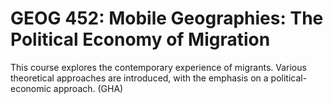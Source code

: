 # GEOG 452: Mobile Geographies: The Political Economy of Migration

This course explores the contemporary experience of migrants. Various theoretical approaches are introduced, with the emphasis on a political-economic approach. (GHA)